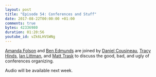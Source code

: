 ```yaml
---
layout: post
title: "Episode 54: Conferences and Stuff"
date: 2017-08-22T00:00:00 +01:00
comments: true
bytes: 42336980
duration: 01:20:56
youtube_id: vZk6LHVSWNg
---
```


[Amanda Folson](https://twitter.com/AmbassadorAwsum) and [Ben Edmunds](https://twitter.com/benedmunds) are joined by [Daniel Cousineau](https://twitter.com/dcousineau), [Tracy Hinds](https://twitter.com/HackyGoLucky), [Ian Littman](https://twitter.com/iansltx), and [Matt Trask](https://twitter.com/matthewtrask) to discuss the good, bad, and ugly of conferences organizing.

Audio will be available next week.